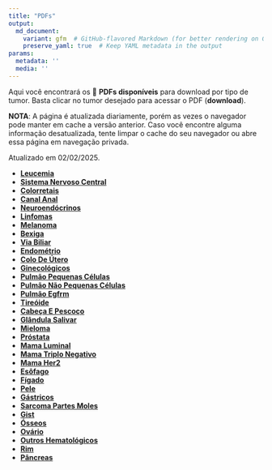 ```yaml
---
title: "PDFs"
output: 
  md_document:
    variant: gfm  # GitHub-flavored Markdown (for better rendering on GitHub)
    preserve_yaml: true  # Keep YAML metadata in the output
params:
  metadata: ''
  media: ''
---
```


<script async src="https://scripts.simpleanalyticscdn.com/latest.js"></script>

Aqui você encontrará os 📝 **PDFs disponíveis** para download por tipo
de tumor. Basta clicar no tumor desejado para acessar o PDF
(**download**).

**NOTA**: A página é atualizada diariamente, porém as vezes o navegador
pode manter em cache a versão anterior. Caso você encontre alguma
informação desatualizada, tente limpar o cache do seu navegador ou abre
essa página em navegação privada.

Atualizado em 02/02/2025.

- [**Leucemia**](https://coeoralmeds-e768.restdb.io/media/679f1b20f63b8048000ff3b5?download=true)
- [**Sistema Nervoso
  Central**](https://coeoralmeds-e768.restdb.io/media/679f1b21f63b8048000ff3b8?download=true)
- [**Colorretais**](https://coeoralmeds-e768.restdb.io/media/679f1b24f63b8048000ff3be?download=true)
- [**Canal
  Anal**](https://coeoralmeds-e768.restdb.io/media/679f1b25f63b8048000ff3c0?download=true)
- [**Neuroendócrinos**](https://coeoralmeds-e768.restdb.io/media/679f1b26f63b8048000ff3c1?download=true)
- [**Linfomas**](https://coeoralmeds-e768.restdb.io/media/679f1b27f63b8048000ff3c3?download=true)
- [**Melanoma**](https://coeoralmeds-e768.restdb.io/media/679f1b28f63b8048000ff3c5?download=true)
- [**Bexiga**](https://coeoralmeds-e768.restdb.io/media/679f1b2af63b8048000ff3c7?download=true)
- [**Via
  Biliar**](https://coeoralmeds-e768.restdb.io/media/679f1b2bf63b8048000ff3c9?download=true)
- [**Endométrio**](https://coeoralmeds-e768.restdb.io/media/679f1b2cf63b8048000ff3cb?download=true)
- [**Colo De
  Útero**](https://coeoralmeds-e768.restdb.io/media/679f1b2ef63b8048000ff3ce?download=true)
- [**Ginecológicos**](https://coeoralmeds-e768.restdb.io/media/679f1b2ff63b8048000ff3d0?download=true)
- [**Pulmão Pequenas
  Células**](https://coeoralmeds-e768.restdb.io/media/679f1b30f63b8048000ff3d2?download=true)
- [**Pulmão Não Pequenas
  Células**](https://coeoralmeds-e768.restdb.io/media/679f1b32f63b8048000ff3d4?download=true)
- [**Pulmão
  Egfrm**](https://coeoralmeds-e768.restdb.io/media/679f1b33f63b8048000ff3d6?download=true)
- [**Tireóide**](https://coeoralmeds-e768.restdb.io/media/679f1b36f63b8048000ff3da?download=true)
- [**Cabeça E
  Pescoço**](https://coeoralmeds-e768.restdb.io/media/679f1b37f63b8048000ff3db?download=true)
- [**Glândula
  Salivar**](https://coeoralmeds-e768.restdb.io/media/679f1b38f63b8048000ff3e0?download=true)
- [**Mieloma**](https://coeoralmeds-e768.restdb.io/media/679f1b39f63b8048000ff3e2?download=true)
- [**Próstata**](https://coeoralmeds-e768.restdb.io/media/679f1b3bf63b8048000ff3e5?download=true)
- [**Mama
  Luminal**](https://coeoralmeds-e768.restdb.io/media/679f1b3df63b8048000ff3e9?download=true)
- [**Mama Triplo
  Negativo**](https://coeoralmeds-e768.restdb.io/media/679f1b3ff63b8048000ff3eb?download=true)
- [**Mama
  Her2**](https://coeoralmeds-e768.restdb.io/media/679f1b40f63b8048000ff3ed?download=true)
- [**Esôfago**](https://coeoralmeds-e768.restdb.io/media/679f1b41f63b8048000ff3ef?download=true)
- [**Fígado**](https://coeoralmeds-e768.restdb.io/media/679f1b42f63b8048000ff3f1?download=true)
- [**Pele**](https://coeoralmeds-e768.restdb.io/media/679f1b44f63b8048000ff3f2?download=true)
- [**Gástricos**](https://coeoralmeds-e768.restdb.io/media/679f1b45f63b8048000ff3f5?download=true)
- [**Sarcoma Partes
  Moles**](https://coeoralmeds-e768.restdb.io/media/679f1b46f63b8048000ff3f7?download=true)
- [**Gist**](https://coeoralmeds-e768.restdb.io/media/679f1b48f63b8048000ff3f9?download=true)
- [**Ósseos**](https://coeoralmeds-e768.restdb.io/media/679f1b49f63b8048000ff3fb?download=true)
- [**Ovário**](https://coeoralmeds-e768.restdb.io/media/679f1b4af63b8048000ff3fd?download=true)
- [**Outros
  Hematológicos**](https://coeoralmeds-e768.restdb.io/media/679f1b4bf63b8048000ff3fe?download=true)
- [**Rim**](https://coeoralmeds-e768.restdb.io/media/679f1b4df63b8048000ff401?download=true)
- [**Pâncreas**](https://coeoralmeds-e768.restdb.io/media/679f1b4ef63b8048000ff403?download=true)
